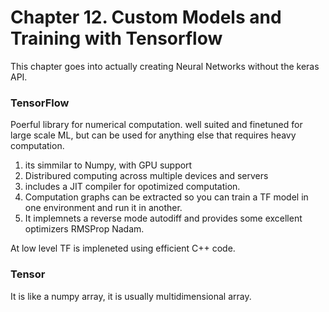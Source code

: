 # Chapter 12. Custom Models and Training with Tensorflow

This chapter goes into actually creating Neural Networks without the keras API.

### TensorFlow
Poerful library for numerical computation. well suited and finetuned for large scale ML, but can be used for anything else that requires heavy computation.

1. its simmilar to Numpy, with GPU support
2. Distribured computing across multiple devices and servers
3. includes a JIT compiler for opotimized computation.
4. Computation graphs can be extracted so you can train a TF model in one environment and run it in another. 
5. It implemnets a reverse mode autodiff and provides some excellent optimizers RMSProp Nadam.


At low level TF is impleneted using efficient C++ code.

### Tensor
It is like a numpy array, it is usually multidimensional array. 